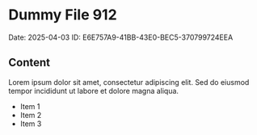 # Dummy File 912

Date: 2025-04-03
ID: E6E757A9-41BB-43E0-BEC5-370799724EEA

## Content

Lorem ipsum dolor sit amet, consectetur adipiscing elit.
Sed do eiusmod tempor incididunt ut labore et dolore magna aliqua.

* Item 1
* Item 2
* Item 3

